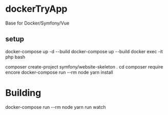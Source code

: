 # dockerTryApp
Base for Docker/Symfony/Vue

## setup
docker-compose up -d --build
docker-compose up --build
docker exec -it php bash

composer create-project symfony/website-skeleton .
cd
composer require encore
docker-compose run --rm node yarn install

# Building
docker-compose run --rm node yarn run watch